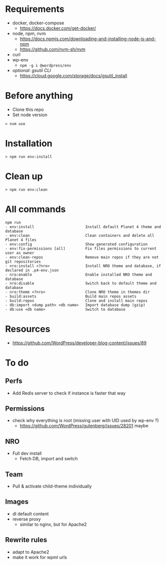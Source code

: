 
# Requirements

- docker, docker-compose
  - https://docs.docker.com/get-docker/
- node, npm, nvm
  - https://docs.npmjs.com/downloading-and-installing-node-js-and-npm
  - https://github.com/nvm-sh/nvm
- curl
- wp-env
  - `npm -g i @wordpress/env`
- _optional: gsutil CLI_
  - https://cloud.google.com/storage/docs/gsutil_install

# Before anything

- Clone this repo
- Set node version
```console
> nvm use
```

# Installation

```console
> npm run env:install
```

# Clean up

```console
> npm run env:clean
```

# All commands
```
npm run
- env:install                       Install default Planet 4 theme and database
- env:clean                         Clean containers and delete all Planet 4 files
- env:config                        Show generated configuration
- env:fix-permissions [all]         Fix files permissions to current user as owner
- env:clean-repos                   Remove main repos if they are not git repositories
- nro:install <?nro>                Install NRO theme and database, if declared in .p4-env.json
- nro:enable                        Enable installed NRO theme and database
- nro:disable                       Switch back to default theme and database
- nro:theme <?nro>                  Clone NRO theme in themes dir
- build:assets                      Build main repos assets
- build:repos                       Clone and install main repos
- db:import <dump path> <db name>   Import database dump (gzip)
- db:use <db name>                  Switch to database
```

# Resources

- https://github.com/WordPress/developer-blog-content/issues/89

# To do

## Perfs
- Add Redis server to check if instance is faster that way

## Permissions
- check why everything is root (missing user with UID used by wp-env ?)
  - https://github.com/WordPress/gutenberg/issues/28201 maybe

## NRO
- Full dev install
  - Fetch DB, import and switch

## Team
- Pull & activate child-theme individually

## Images
- dl default content
- reverse proxy
  - similar to nginx, but for Apache2

## Rewrite rules
- adapt to Apache2
- make it work for wpml urls

